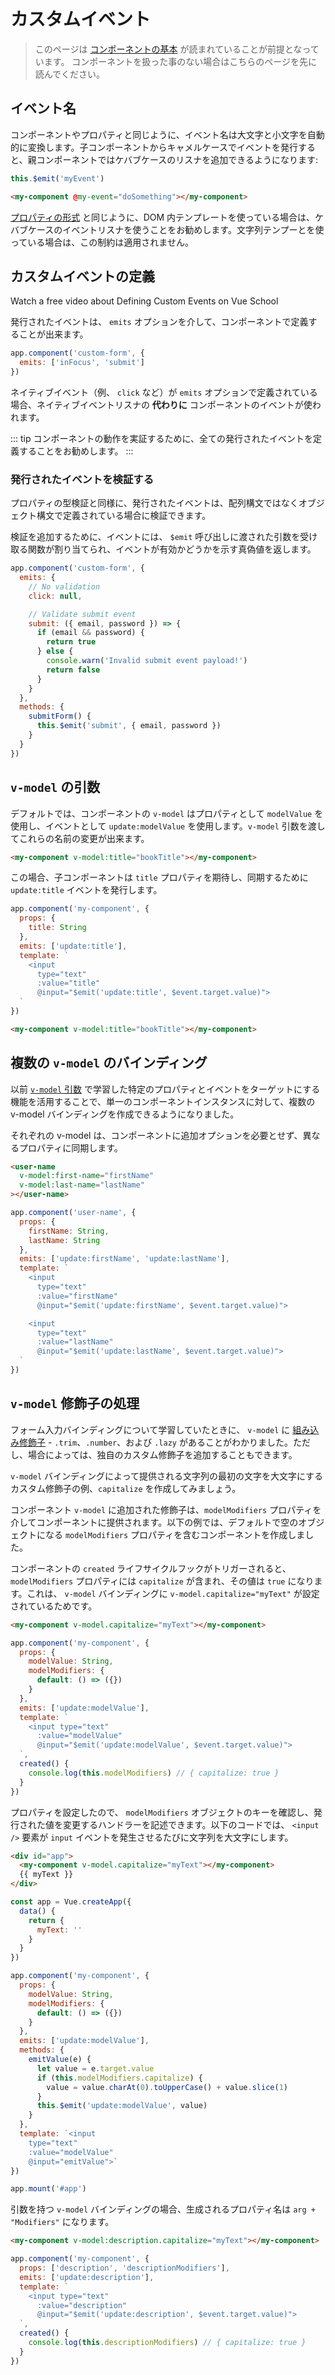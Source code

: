# カスタムイベント

> このページは [コンポーネントの基本](component-basics.md) が読まれていることが前提となっています。 コンポーネントを扱った事のない場合はこちらのページを先に読んでください。

## イベント名

コンポーネントやプロパティと同じように、イベント名は大文字と小文字を自動的に変換します。子コンポーネントからキャメルケースでイベントを発行すると、親コンポーネントではケバブケースのリスナを追加できるようになります:

```js
this.$emit('myEvent')
```

```html
<my-component @my-event="doSomething"></my-component>
```

[プロパティの形式](/guide/component-props.html#プロパティの形式-キャメルケース-vs-ケバブケース) と同じように、DOM 内テンプレートを使っている場合は、ケバブケースのイベントリスナを使うことをお勧めします。文字列テンプーとを使っている場合は、この制約は適用されません。

## カスタムイベントの定義

<VideoLesson href="https://vueschool.io/lessons/defining-custom-events-emits?friend=vuejs" title="Learn how to define which events a component can emit with Vue School">Watch a free video about Defining Custom Events on Vue School</VideoLesson>

発行されたイベントは、 `emits` オプションを介して、コンポーネントで定義することが出来ます。

```js
app.component('custom-form', {
  emits: ['inFocus', 'submit']
})
```

ネイティブイベント（例、 `click` など）が `emits` オプションで定義されている場合、ネイティブイベントリスナの **代わりに** コンポーネントのイベントが使われます。

::: tip
コンポーネントの動作を実証するために、全ての発行されたイベントを定義することをお勧めします。
:::

### 発行されたイベントを検証する

プロパティの型検証と同様に、発行されたイベントは、配列構文ではなくオブジェクト構文で定義されている場合に検証できます。

検証を追加するために、イベントには、 `$emit` 呼び出しに渡された引数を受け取る関数が割り当てられ、イベントが有効かどうかを示す真偽値を返します。

```js
app.component('custom-form', {
  emits: {
    // No validation
    click: null,

    // Validate submit event
    submit: ({ email, password }) => {
      if (email && password) {
        return true
      } else {
        console.warn('Invalid submit event payload!')
        return false
      }
    }
  },
  methods: {
    submitForm() {
      this.$emit('submit', { email, password })
    }
  }
})
```

## `v-model` の引数

デフォルトでは、コンポーネントの `v-model` はプロパティとして `modelValue` を使用し、イベントとして `update:modelValue` を使用します。`v-model` 引数を渡してこれらの名前の変更が出来ます。

```html
<my-component v-model:title="bookTitle"></my-component>
```

この場合、子コンポーネントは `title` プロパティを期待し、同期するために `update:title` イベントを発行します。

```js
app.component('my-component', {
  props: {
    title: String
  },
  emits: ['update:title'],
  template: `
    <input
      type="text"
      :value="title"
      @input="$emit('update:title', $event.target.value)">
  `
})
```

```html
<my-component v-model:title="bookTitle"></my-component>
```

## 複数の `v-model` のバインディング

以前 [`v-model` 引数](#v-model-arguments) で学習した特定のプロパティとイベントをターゲットにする機能を活用することで、単一のコンポーネントインスタンスに対して、複数の v-model バインディングを作成できるようになりました。

それぞれの v-model は、コンポーネントに追加オプションを必要とせず、異なるプロパティに同期します。

```html
<user-name
  v-model:first-name="firstName"
  v-model:last-name="lastName"
></user-name>
```

```js
app.component('user-name', {
  props: {
    firstName: String,
    lastName: String
  },
  emits: ['update:firstName', 'update:lastName'],
  template: `
    <input
      type="text"
      :value="firstName"
      @input="$emit('update:firstName', $event.target.value)">

    <input
      type="text"
      :value="lastName"
      @input="$emit('update:lastName', $event.target.value)">
  `
})
```

<common-codepen-snippet title="Multiple v-models" slug="GRoPPrM" tab="html,result" />

## `v-model` 修飾子の処理

フォーム入力バインディングについて学習していたときに、 `v-model` に [組み込み修飾子](/guide/forms.html#modifiers) - `.trim`、`.number`、および `.lazy` があることがわかりました。ただし、場合によっては、独自のカスタム修飾子を追加することもできます。

`v-model` バインディングによって提供される文字列の最初の文字を大文字にするカスタム修飾子の例、`capitalize` を作成してみましょう。

コンポーネント `v-model` に追加された修飾子は、`modelModifiers` プロパティを介してコンポーネントに提供されます。以下の例では、デフォルトで空のオブジェクトになる `modelModifiers` プロパティを含むコンポーネントを作成しました。

コンポーネントの `created` ライフサイクルフックがトリガーされると、`modelModifiers` プロパティには `capitalize` が含まれ、その値は `true` になります。これは、 `v-model` バインディングに `v-model.capitalize="myText"` が設定されているためです。

```html
<my-component v-model.capitalize="myText"></my-component>
```

```js
app.component('my-component', {
  props: {
    modelValue: String,
    modelModifiers: {
      default: () => ({})
    }
  },
  emits: ['update:modelValue'],
  template: `
    <input type="text"
      :value="modelValue"
      @input="$emit('update:modelValue', $event.target.value)">
  `,
  created() {
    console.log(this.modelModifiers) // { capitalize: true }
  }
})
```

プロパティを設定したので、 `modelModifiers` オブジェクトのキーを確認し、発行された値を変更するハンドラーを記述できます。以下のコードでは、 `<input />` 要素が `input` イベントを発生させるたびに文字列を大文字にします。

```html
<div id="app">
  <my-component v-model.capitalize="myText"></my-component>
  {{ myText }}
</div>
```

```js
const app = Vue.createApp({
  data() {
    return {
      myText: ''
    }
  }
})

app.component('my-component', {
  props: {
    modelValue: String,
    modelModifiers: {
      default: () => ({})
    }
  },
  emits: ['update:modelValue'],
  methods: {
    emitValue(e) {
      let value = e.target.value
      if (this.modelModifiers.capitalize) {
        value = value.charAt(0).toUpperCase() + value.slice(1)
      }
      this.$emit('update:modelValue', value)
    }
  },
  template: `<input
    type="text"
    :value="modelValue"
    @input="emitValue">`
})

app.mount('#app')
```

引数を持つ `v-model` バインディングの場合、生成されるプロパティ名は `arg + "Modifiers"` になります。

```html
<my-component v-model:description.capitalize="myText"></my-component>
```

```js
app.component('my-component', {
  props: ['description', 'descriptionModifiers'],
  emits: ['update:description'],
  template: `
    <input type="text"
      :value="description"
      @input="$emit('update:description', $event.target.value)">
  `,
  created() {
    console.log(this.descriptionModifiers) // { capitalize: true }
  }
})
```
